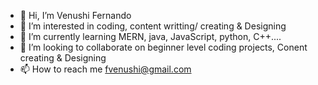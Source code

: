 - 👋 Hi, I’m Venushi Fernando
- 👀 I’m interested in coding, content writting/ creating & Designing
- 🌱 I’m currently learning MERN, java, JavaScript, python, C++....
- 💞️ I’m looking to collaborate on beginner level coding projects, Conent creating & Designing
- 📫 How to reach me fvenushi@gmail.com
